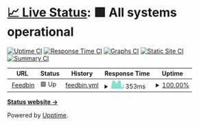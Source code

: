 # [📈 Live Status](https://upptime.github.io/upptime): <!--live status--> **🟩 All systems operational**

[![Uptime CI](https://github.com/feedbin-homepage/uptime/workflows/Uptime%20CI/badge.svg)](https://github.com/feedbin-homepage/uptime/actions?query=workflow%3A%22Uptime+CI%22)
[![Response Time CI](https://github.com/feedbin-homepage/uptime/workflows/Response%20Time%20CI/badge.svg)](https://github.com/feedbin-homepage/uptime/actions?query=workflow%3A%22Response+Time+CI%22)
[![Graphs CI](https://github.com/feedbin-homepage/uptime/workflows/Graphs%20CI/badge.svg)](https://github.com/feedbin-homepage/uptime/actions?query=workflow%3A%22Graphs+CI%22)
[![Static Site CI](https://github.com/feedbin-homepage/uptime/workflows/Static%20Site%20CI/badge.svg)](https://github.com/feedbin-homepage/uptime/actions?query=workflow%3A%22Static+Site+CI%22)
[![Summary CI](https://github.com/feedbin-homepage/uptime/workflows/Summary%20CI/badge.svg)](https://github.com/feedbin-homepage/uptime/actions?query=workflow%3A%22Summary+CI%22)

<!--start: status pages-->
<!-- This summary is generated by Upptime (https://github.com/upptime/upptime) -->
<!-- Do not edit this manually, your changes will be overwritten -->
<!-- prettier-ignore -->
| URL | Status | History | Response Time | Uptime |
| --- | ------ | ------- | ------------- | ------ |
| <img alt="" src="https://icons.duckduckgo.com/ip3/feedbin.com.ico" height="13"> [Feedbin](https://feedbin.com/login) | 🟩 Up | [feedbin.yml](https://github.com/feedbin-homepage/uptime/commits/HEAD/history/feedbin.yml) | <details><summary><img alt="Response time graph" src="./graphs/feedbin/response-time-week.png" height="20"> 353ms</summary><br><a href="https://feedbin-homepage.github.io/uptime/history/feedbin"><img alt="Response time 328" src="https://img.shields.io/endpoint?url=https%3A%2F%2Fraw.githubusercontent.com%2Ffeedbin-homepage%2Fuptime%2FHEAD%2Fapi%2Ffeedbin%2Fresponse-time.json"></a><br><a href="https://feedbin-homepage.github.io/uptime/history/feedbin"><img alt="24-hour response time 414" src="https://img.shields.io/endpoint?url=https%3A%2F%2Fraw.githubusercontent.com%2Ffeedbin-homepage%2Fuptime%2FHEAD%2Fapi%2Ffeedbin%2Fresponse-time-day.json"></a><br><a href="https://feedbin-homepage.github.io/uptime/history/feedbin"><img alt="7-day response time 353" src="https://img.shields.io/endpoint?url=https%3A%2F%2Fraw.githubusercontent.com%2Ffeedbin-homepage%2Fuptime%2FHEAD%2Fapi%2Ffeedbin%2Fresponse-time-week.json"></a><br><a href="https://feedbin-homepage.github.io/uptime/history/feedbin"><img alt="30-day response time 313" src="https://img.shields.io/endpoint?url=https%3A%2F%2Fraw.githubusercontent.com%2Ffeedbin-homepage%2Fuptime%2FHEAD%2Fapi%2Ffeedbin%2Fresponse-time-month.json"></a><br><a href="https://feedbin-homepage.github.io/uptime/history/feedbin"><img alt="1-year response time 328" src="https://img.shields.io/endpoint?url=https%3A%2F%2Fraw.githubusercontent.com%2Ffeedbin-homepage%2Fuptime%2FHEAD%2Fapi%2Ffeedbin%2Fresponse-time-year.json"></a></details> | <details><summary><a href="https://feedbin-homepage.github.io/uptime/history/feedbin">100.00%</a></summary><a href="https://feedbin-homepage.github.io/uptime/history/feedbin"><img alt="All-time uptime 100.00%" src="https://img.shields.io/endpoint?url=https%3A%2F%2Fraw.githubusercontent.com%2Ffeedbin-homepage%2Fuptime%2FHEAD%2Fapi%2Ffeedbin%2Fuptime.json"></a><br><a href="https://feedbin-homepage.github.io/uptime/history/feedbin"><img alt="24-hour uptime 100.00%" src="https://img.shields.io/endpoint?url=https%3A%2F%2Fraw.githubusercontent.com%2Ffeedbin-homepage%2Fuptime%2FHEAD%2Fapi%2Ffeedbin%2Fuptime-day.json"></a><br><a href="https://feedbin-homepage.github.io/uptime/history/feedbin"><img alt="7-day uptime 100.00%" src="https://img.shields.io/endpoint?url=https%3A%2F%2Fraw.githubusercontent.com%2Ffeedbin-homepage%2Fuptime%2FHEAD%2Fapi%2Ffeedbin%2Fuptime-week.json"></a><br><a href="https://feedbin-homepage.github.io/uptime/history/feedbin"><img alt="30-day uptime 100.00%" src="https://img.shields.io/endpoint?url=https%3A%2F%2Fraw.githubusercontent.com%2Ffeedbin-homepage%2Fuptime%2FHEAD%2Fapi%2Ffeedbin%2Fuptime-month.json"></a><br><a href="https://feedbin-homepage.github.io/uptime/history/feedbin"><img alt="1-year uptime 100.00%" src="https://img.shields.io/endpoint?url=https%3A%2F%2Fraw.githubusercontent.com%2Ffeedbin-homepage%2Fuptime%2FHEAD%2Fapi%2Ffeedbin%2Fuptime-year.json"></a></details>

<!--end: status pages-->

[**Status website →**](https://feedbin-homepage.github.io/uptime/)

Powered by [Upptime](https://github.com/upptime/upptime).
